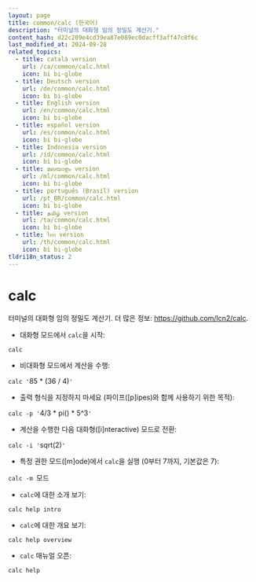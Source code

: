 ```yaml
---
layout: page
title: common/calc (한국어)
description: "터미널의 대화형 임의 정밀도 계산기."
content_hash: d22c209e4cd39ea87e089ec0dacff3aff47c0f6c
last_modified_at: 2024-09-28
related_topics:
  - title: català version
    url: /ca/common/calc.html
    icon: bi bi-globe
  - title: Deutsch version
    url: /de/common/calc.html
    icon: bi bi-globe
  - title: English version
    url: /en/common/calc.html
    icon: bi bi-globe
  - title: español version
    url: /es/common/calc.html
    icon: bi bi-globe
  - title: Indonesia version
    url: /id/common/calc.html
    icon: bi bi-globe
  - title: മലയാളം version
    url: /ml/common/calc.html
    icon: bi bi-globe
  - title: português (Brasil) version
    url: /pt_BR/common/calc.html
    icon: bi bi-globe
  - title: தமிழ் version
    url: /ta/common/calc.html
    icon: bi bi-globe
  - title: ไทย version
    url: /th/common/calc.html
    icon: bi bi-globe
tldri18n_status: 2
---
```

# calc

터미널의 대화형 임의 정밀도 계산기.
더 많은 정보: <https://github.com/lcn2/calc>.

- 대화형 모드에서 `calc`을 시작:

`calc`

- 비대화형 모드에서 계산을 수행:

`calc '`<span class="tldr-var badge badge-pill bg-dark-lm bg-white-dm text-white-lm text-dark-dm font-weight-bold">85 * (36 / 4)</span>`'`

- 출력 형식을 지정하지 마세요 (파이프([p]ipes)와 함께 사용하기 위한 목적):

`calc -p '`<span class="tldr-var badge badge-pill bg-dark-lm bg-white-dm text-white-lm text-dark-dm font-weight-bold">4/3 * pi() * 5^3</span>`'`

- 계산을 수행한 다음 대화형([i]nteractive) 모드로 전환:

`calc -i '`<span class="tldr-var badge badge-pill bg-dark-lm bg-white-dm text-white-lm text-dark-dm font-weight-bold">sqrt(2)</span>`'`

- 특정 권한 모드([m]ode)에서 `calc`을 실행 (0부터 7까지, 기본값은 7):

`calc -m `<span class="tldr-var badge badge-pill bg-dark-lm bg-white-dm text-white-lm text-dark-dm font-weight-bold">모드</span>

- `calc`에 대한 소개 보기:

`calc help intro`

- `calc`에 대한 개요 보기:

`calc help overview`

- `calc` 매뉴얼 오픈:

`calc help`
